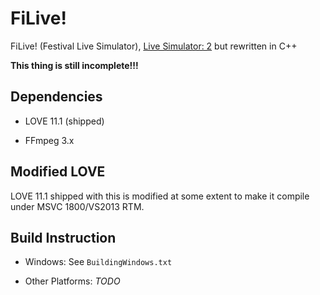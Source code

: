 FiLive!
=======

FiLive! (Festival Live Simulator), [Live Simulator: 2](https://github.com/MikuAuahDark/livesim2) but rewritten in C++

**This thing is still incomplete!!!**

Dependencies
------------

* LOVE 11.1 (shipped)

* FFmpeg 3.x

Modified LOVE
-------------

LOVE 11.1 shipped with this is modified at some extent to make it compile under
MSVC 1800/VS2013 RTM.

Build Instruction
-----------------

* Windows: See `BuildingWindows.txt`

* Other Platforms: *TODO*

